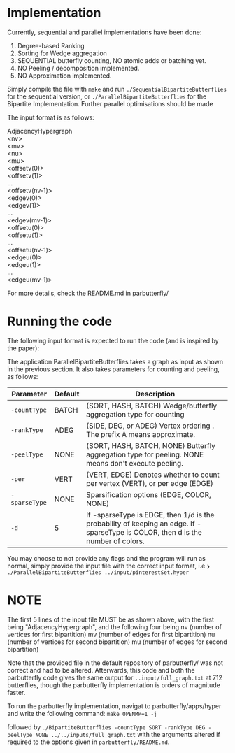 # Implementation

Currently, sequential and parallel implementations have been done:
1. Degree-based Ranking
2. Sorting for Wedge aggregation
3. SEQUENTIAL butterfly counting, NO atomic adds or batching yet.
4. NO Peeling / decomposition implemented.
5. NO Approximation implemented.

Simply compile the file with `make` and run `./SequentialBipartiteButterflies` for the sequential version, or `./ParallelBipartiteButterflies` for the Bipartite Implementation.
Further parallel optimisations should be made

The input format is as follows:

AdjacencyHypergraph  
&lt;nv>  
&lt;mv>  
&lt;nu>  
&lt;mu>  
&lt;offsetv(0)>   
&lt;offsetv(1)>  
...  
&lt;offsetv(nv-1)>  
&lt;edgev(0)>  
&lt;edgev(1)>  
...  
&lt;edgev(mv-1)>   
&lt;offsetu(0)>  
&lt;offsetu(1)>  
...  
&lt;offsetu(nv-1)>  
&lt;edgeu(0)>  
&lt;edgeu(1)>  
...  
&lt;edgeu(mv-1)>

For more details, check the README.md in parbutterfly/

# Running the code

The following input format is expected to run the code (and is inspired by the paper):

The application ParallelBipartiteButterflies takes a graph as input as shown in the previous section.
It also takes parameters for counting and peeling, as follows:

| Parameter    | Default     | Description                                      |
| ---------    | -------     | ------------------------------------------------ |
| `-countType` | BATCH       | (SORT, HASH, BATCH) Wedge/butterfly aggregation type for counting |
| `-rankType`  | ADEG        | (SIDE, DEG, or ADEG) Vertex ordering . The prefix A means approximate.                |
| `-peelType`  | NONE        | (SORT, HASH, BATCH, NONE) Butterfly aggregation type for peeling. NONE means don't execute peeling. |
| `-per`       | VERT        | (VERT, EDGE) Denotes whether to count per vertex (VERT), or per edge (EDGE) |
| `-sparseType`| NONE        | Sparsification options (EDGE, COLOR, NONE) |
| `-d`         | 5           | If -sparseType is EDGE, then 1/d is the probability of keeping an edge. If -sparseType is COLOR, then d is the number of colors. |

You may choose to not provide any flags and the program will run as normal, simply provide the input file with the correct input format, i.e `❯ ./ParallelBipartiteButterflies ../input/pinterestSet.hyper`

# NOTE
The first 5 lines of the input file MUST be as shown above, with the first being "AdjacencyHypergraph",
and the following four being
nv (number of vertices for first bipartition)
mv (number of edges for first bipartition)
nu (number of vertices for second bipartition)
mu (number of edges for second bipartition)

Note that the provided file in the default repository of parbutterfly/ was not correct and had to be altered. Afterwards, this code and both the parbutterfly code gives the same output for `..input/full_graph.txt` at 712 butterflies, though the parbutterfly implementation is orders of magnitude faster.

To run the parbutterfly implementation, navigat to parbutterfly/apps/hyper and write the following command: `make OPENMP=1 -j`

followed by `./BipartiteButterflies -countType SORT -rankType DEG -peelType NONE ../../inputs/full_graph.txt` with the arguments altered if required to the options given in `parbutterfly/README.md`.